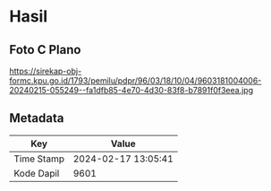 # Hasil

## Foto C Plano

https://sirekap-obj-formc.kpu.go.id/1793/pemilu/pdpr/96/03/18/10/04/9603181004006-20240215-055249--fa1dfb85-4e70-4d30-83f8-b7891f0f3eea.jpg


## Metadata

| Key        | Value               |
| ---------- | ------------------- |
| Time Stamp | 2024-02-17 13:05:41 |
| Kode Dapil | 9601                |



